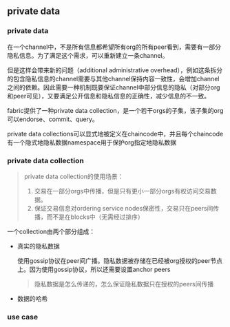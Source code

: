 ##  private data

### private data

在一个channel中，不是所有信息都希望所有org的所有peer看到，需要有一部分隐私信息。为了满足这个需求，可以重新建立一条channel。

但是这样会带来新的问题（additional administrative overhead），例如这条拆分的包含隐私信息的channel需要与其他channel保持内容一致性，会增加channel之间的依赖。因此需要一种机制既要保证channel中部分信息的隐私（对部分org和peer可见），又要满足公开信息和隐私信息的正确性，减少信息的不一致。

fabric提供了一种private data collection，是一个若干orgs的子集，该子集的org可以endorse、commit、query。

private data collections可以显式地被定义在chaincode中，并且每个chaincode有一个隐式地隐私数据namespace用于保护org指定地隐私数据

### private data collection

> private data collection的使用场景：
>
> 1. 交易在一部分orgs中传播，但是只有更小一部分orgs有权访问交易数据。
> 2. 保证交易信息对ordering service nodes保密性，交易只在peers间传播，而不是在blocks中（无需经过排序）

一个collection由两个部分组成：

- 真实的隐私数据

  使用gossip协议在peer间广播。隐私数据被存储在已经被org授权的peer节点上。因为使用gossip协议，所以还需要设置anchor peers

  > 隐私数据是怎么传递的，怎么保证隐私数据只在授权的peers间传播

- 数据的哈希

### use case

